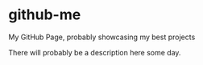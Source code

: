 # github-me
 My GitHub Page, probably showcasing my best projects

 There will probably be a description here some day.